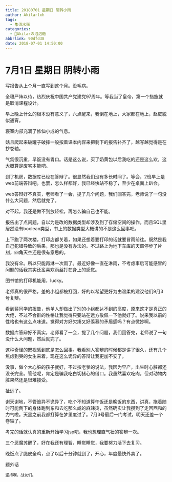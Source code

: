 ```yaml
---
title: 20180701 星期日 阴转小雨
author: Akilarlxh
tags:
  - 📚流水账
categories:
  - 🍬Akilarの泡泡糖
abbrlink: 90dfd38
date: 2018-07-01 14:50:00
---
```

# 7月1日 星期日 阴转小雨

写报告从上个月一直写到这个月。没毛病。

全寝严阵以待，热烈庆祝中国共产党建党97周年。等我当了皇帝，第一个措施就是取消课程设计。

早上晚上什么的根本没有意义了，六点醒来，我倒在地上，大家都在地上，赵皮貌似通宵。

寝室内部充满了修仙小成的气息。

姑且爬起来破罐子破摔一般按着课本内容来把剩下的报告补齐了，越写越觉得是在抄卷轴。

气氛很沉重，早饭没有胃口。话是这么说，买了奶黄包以后我吃的还是这么欢，这大概算是废宅本能吧。

到了机房，数据库已经在答辩了。很显然我们没有多长时间了。等会，2班早上是web前端答辩吧。也罢，怎么样都好，我已经快站不稳了，至少在桌面上趴会。

web答辩好不真实，老师看了一会，提了几个问题，我们回答完，老师说了一句没什么大问题，然后就完了。

对不起，我还是做不到放轻松，再怎么骗自己也不能。

报告出了点问题，自以为是改的数据类型却涉及到了存储空间的操作，而且SQL里居然没有boolean类型，书上的数据类型大概讲的不是这么回事吧。

上下跑了两次楼，打印店都关着，如果还想着要打印的话就要冒雨前往。既然是我自己犯错导致的后果，那也是没有办法的。不过路上为地下车库的天窗停步了片刻，四角天空还是很有意思的。

我没有伞。所以只能再淋一次雨了。最近好像一直在淋雨，不考虑事后可能感冒的问题的话我其实还蛮喜欢雨丝打在身上的感觉。

图书馆的打印机能用，lucky。

老师真的很严格，差的小组都被打回，好的以希望更好为由温柔的建议他们9月3号复辩。

看到蒋同学的报告，他单人却做出了别的小组都达不到的高度，原来这才是真正的大佬，不过不合群的性格让我觉得只要站在远方敬佩一下他就好了。说来我以前的性格也有这么点味道。觉得对方好欠揍又好羡慕的矛盾感吗？有点微妙啊。

数据库答辩好不真实，老师看了一会，提了几个问题，我们回答完，老师说了一句没什么大问题，然后就完了。

这种奇怪的既视感到底是怎么回事。我看别人答辩的时候都是讲了很久，还有几个焦虑到哭的女生来着。现在这么诡异的答辩让我更加不安了。

没事，做个大心脏的孩子就好，不过按老爹的说法，我因为早产，出生时心脏都还没长完全。管他呢，肯定是骗我吃白切猪心的借口。我虽然喜欢吃肉，但对动物内脏果然还是很难接受。

扯远了。

谢天谢地，不管诡异不诡异了，吃个不知道算午饭还是晚饭的东西，讲真，拖着随时可能倒下的身体跑到东和去吃那么咸的麻辣烫，虽然确实让我攒到了走回西和的力气啦。天黑之前我都打算在梦里度过了。7月3号最后一门考试，明天还差一个卷轴了。

考完的话就认真的重新开始学习jsp吧，我也想理直气壮的答辩一次。

三个恶魔苏醒了，好在我还有理智，睡觉睡觉，我要努力活下去复习。

晚饭点了脆皮全鸡，点了以后十分钟就到了，开心，年度最快外卖了。

题外话
```
坚持啊，战友们。
```


